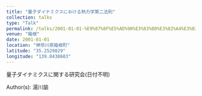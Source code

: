 ```yaml
---
title: "量子ダイナミクスにおける熱力学第二法則"
collection: talks
type: "Talk"
permalink: /talks/2001-01-01-%E9%87%8F%E5%AD%90%E3%83%80%E3%82%A4%E3%83%8A%E3%83%9F%E3%82%AF%E3%82%B9%E3%81%AB%E3%81%8A%E3%81%91%E3%82%8B%E7%86%B1%E5%8A%9B%E5%AD%A6%E7%AC%AC%E4%BA%8C%E6%B3%95%E5%89%87
venue: "箱根"
date: 2001-01-01
location: "神奈川県箱根町"
latitude: "35.2529829"
longitude: "139.0438603"
---
```


量子ダイナミクスに関する研究会(日付不明)

Author(s): 湯川諭
